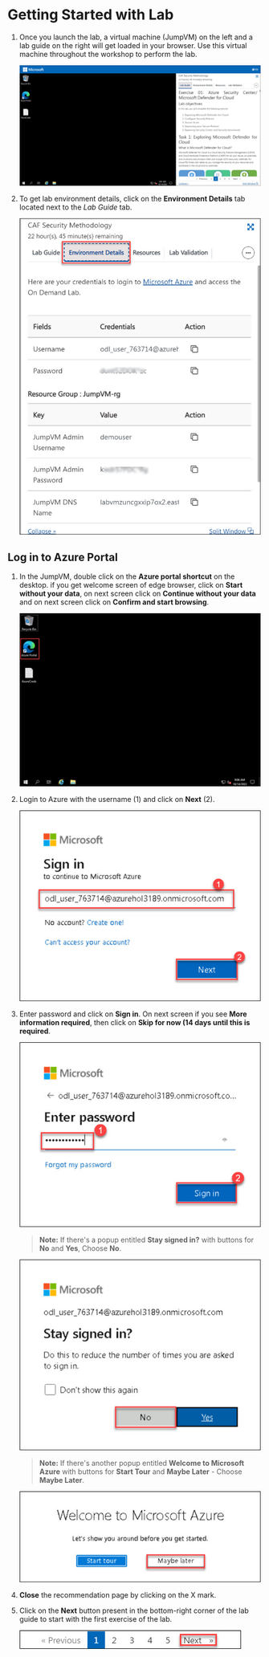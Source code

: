 # Getting Started with Lab	

1. Once you launch the lab, a virtual machine (JumpVM) on the left and a lab guide on the right will get loaded in your browser. Use this virtual machine throughout the workshop to perform the lab.	

   ![](images/lab-launched.jpg)	

2. To get lab environment details, click on the **Environment Details** tab located next to the *Lab Guide* tab. 	

   ![](images/env-details.jpg)	

## Log in to Azure Portal

1. In the JumpVM, double click on the **Azure portal shortcut** on the desktop. if you get welcome screen of edge browser, click on **Start without your data**, on next screen click on **Continue without your data** and on next screen click on **Confirm and start browsing**.

   ![azure portal.](images/open-azure-portal.jpg)  

2. Login to Azure with the username **<inject key="AzureAdUserEmail" />** (1) and click on **Next** (2).

   ![](images/enter-email.jpg)

3. Enter password **<inject key="AzureAdUserPassword" />** and click on **Sign in**. On next screen if you see **More information required**, then click on **Skip for now (14 days until this is required**.

   ![](images/password-signin.jpg)

   >**Note:** If there's a popup entitled **Stay signed in?** with buttons for **No** and **Yes**, Choose **No**.
   
   ![](images/stay-sign-in.jpg)
     
   >**Note:** If there's another popup entitled **Welcome to Microsoft Azure** with buttons for **Start Tour** and **Maybe Later** - Choose **Maybe Later**.
   
   ![](images/welcome-azure-later.jpg)
   
4. **Close** the recommendation page by clicking on the X mark.
  
5. Click on the **Next** button present in the bottom-right corner of the lab guide to start with the first exercise of the lab.

   ![](images/next-page-open.jpg)
